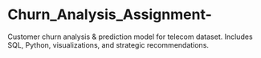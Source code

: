 # Churn_Analysis_Assignment-
Customer churn analysis &amp; prediction model for telecom dataset. Includes SQL, Python, visualizations, and strategic recommendations.
